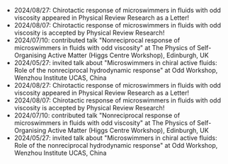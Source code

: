 - 2024/08/27: Chirotactic response of microswimmers in fluids with odd viscosity appeared in Physical Review Research as a Letter!
- 2024/08/07: Chirotactic response of microswimmers in fluids with odd viscosity is accepted by Physical Review Research!
- 2024/07/10: contributed talk "Nonreciprocal response of microswimmers in fluids with odd viscosity" at The Physics of Self-Organising Active Matter (Higgs Centre Workshop), Edinburgh, UK
- 2024/05/27: invited talk about "Microswimmers in chiral active  fluids: Role of the nonreciprocal hydrodynamic response" at Odd  Workshop, Wenzhou Institute UCAS, China
- 2024/08/27: Chirotactic response of microswimmers in fluids with odd viscosity appeared in Physical Review Research as a Letter!
- 2024/08/07: Chirotactic response of microswimmers in fluids with odd viscosity is accepted by Physical Review Research!
- 2024/07/10: contributed talk "Nonreciprocal response of microswimmers in fluids with odd viscosity" at The Physics of Self-Organising Active Matter (Higgs Centre Workshop), Edinburgh, UK
- 2024/05/27: invited talk about "Microswimmers in chiral active  fluids: Role of the nonreciprocal hydrodynamic response" at Odd  Workshop, Wenzhou Institute UCAS, China
